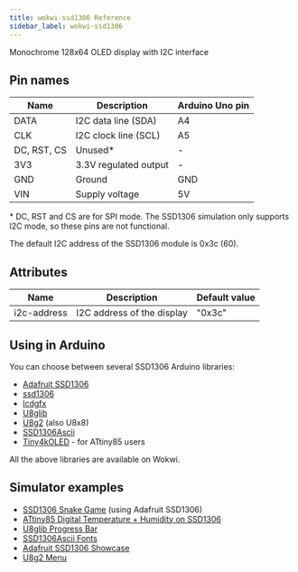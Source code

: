 ```yaml
---
title: wokwi-ssd1306 Reference
sidebar_label: wokwi-ssd1306
---
```


Monochrome 128x64 OLED display with I2C interface

<wokwi-ssd1306 />

## Pin names

| Name        | Description           | Arduino Uno pin |
| ----------- | --------------------- | --------------- |
| DATA        | I2C data line (SDA)   | A4              |
| CLK         | I2C clock line (SCL)  | A5              |
| DC, RST, CS | Unused\*              | -               |
| 3V3         | 3.3V regulated output | -               |
| GND         | Ground                | GND             |
| VIN         | Supply voltage        | 5V              |

\* DC, RST and CS are for SPI mode. The SSD1306 simulation only supports I2C mode, so these pins are not functional.

The default I2C address of the SSD1306 module is 0x3c (60).

## Attributes

| Name        | Description                | Default value |
| ----------- | -------------------------- | ------------- |
| i2c-address | I2C address of the display | "0x3c"        |

## Using in Arduino

You can choose between several SSD1306 Arduino libraries:

- [Adafruit SSD1306](https://wokwi.com/arduino/libraries/Adafruit_SSD1306)
- [ssd1306](https://wokwi.com/arduino/libraries/ssd1306)
- [lcdgfx](https://wokwi.com/arduino/libraries/lcdgfx)
- [U8glib](https://github.com/olikraus/u8glib)
- [U8g2](https://github.com/olikraus/u8g2) (also U8x8)
- [SSD1306Ascii](https://github.com/greiman/SSD1306Ascii)
- [Tiny4kOLED](https://www.arduino.cc/reference/en/libraries/tiny4koled/) - for ATtiny85 users

All the above libraries are available on Wokwi.

## Simulator examples

- [SSD1306 Snake Game](https://wokwi.com/arduino/projects/296135008348799496) (using Adafruit SSD1306)
- [ATtiny85 Digital Temperature + Humidity on SSD1306](https://wokwi.com/arduino/projects/292900020514980360)
- [U8glib Progress Bar](https://wokwi.com/arduino/projects/300867986768527882)
- [SSD1306Ascii Fonts](https://wokwi.com/arduino/projects/291197274604700168)
- [Adafruit SSD1306 Showcase](https://wokwi.com/arduino/libraries/Adafruit_SSD1306/ssd1306_128x64_i2c)
- [U8g2 Menu](https://wokwi.com/arduino/projects/291572875238834696)
